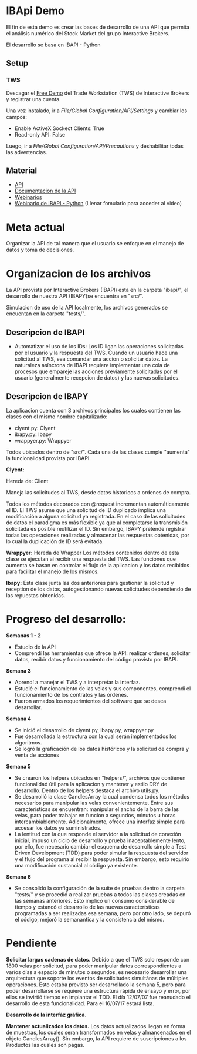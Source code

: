 # IBApi Demo

El fin de esta demo es crear las bases de desarrollo de una API que permita el análisis numérico del Stock Market del grupo Interactive Brokers.

El desarrollo se basa en IBAPI - Python

## Setup

### TWS

Descagar el [Free Demo](https://www.interactivebrokers.com/en/index.php?f=1286) del Trade Workstation (TWS) de Interactive Brokers y registrar una cuenta.

Una vez instalado, ir a *File/Global Configuration/API/Settings* 
y cambiar los campos:

+ Enable ActiveX Sockect Clients: True
+ Read-only API: False

Luego, ir a *File/Global Configuration/API/Precautions* y deshabilitar todas las advertencias.

## Material

+ [API](http://interactivebrokers.github.io)
+ [Documentacion de la API](http://interactivebrokers.github.io/tws-api/)
+ [Webinarios](https://www.interactivebrokers.com/en/index.php?f=2227)
+ [Webinario de IBAPI - Python](https://register.gotowebinar.com/recording/recordingView?webinarKey=5481173598715649281&recordingKey=3140418896296820993&registrantEmail=linofbossiop%40outlook.com) (Llenar fomulario para acceder al video)

# Meta actual

Organizar la API de tal manera que el usuario se enfoque en el manejo de datos y toma de decisiones.

# Organizacion de los archivos 

La API provista por Interactive Brokers (IBAPI) esta en la carpeta "ibapi/", el desarrollo de nuestra API (IBAPY)se encuentra en "src/".

Simulacion de uso de la API localmente, los archivos generados se encuentan en la carpeta "tests/".

## Descripcion de IBAPI

+ Automatizar el uso de los IDs:
Los ID ligan las operaciones solicitadas por el usuario y la respuesta del TWS. 
Cuando un usuario hace una solicitud al TWS, sea comandar una accion o solicitar datos.
La naturaleza asíncrona de IBAPI requiere implementar una cola de procesos que empareje
las acciones previamente solicitadas por el usuario (generalmente recepcion de datos) y las 
nuevas solicitudes.

## Descripcion de IBAPY

La aplicacion cuenta con 3 archivos principales los cuales contienen las clases 
con el mismo nombre capitalizado:
+ clyent.py: Clyent
+ ibapy.py: Ibapy
+ wrappyer.py: Wrappyer

Todos ubicados dentro de "src/". 
Cada una de las clases cumple "aumenta" la funcionalidad provista por IBAPI.

<b>Clyent:</b>

Hereda de: Client

Maneja las solicitudes al TWS, desde datos historicos a ordenes de compra.

Todos los métodos decorados con @request incrementan automáticamente el ID. El TWS asume que 
una solicitud de ID duplicado implica una modificación a alguna solicitud ya registrada.
En el caso de las solicitudes de datos el paradigma es más flexible ya que al completarse la
transmisión solicitada es posible reutilizar el ID. Sin embargo, IBAPY pretende registrar todas
las operaciones realizadas y almacenar las respuestas obtenidas, por lo cual la duplicación de
ID será evitada.

<b>Wrappyer:</b>
Hereda de Wrapper
Los métodos contenidos dentro de esta clase se ejecutan al recibir una respuesta del TWS.
Las funciones que aumenta se basan en controlar el flujo de la aplicacion y los datos recibidos para
facilitar el manejo de los mismos.

<b>Ibapy:</b>
Esta clase junta las dos anteriores para gestionar la solicitud y reception de los datos, autogestionando 
nuevas solicitudes dependiendo de las repuestas obtenidas.

# Progreso del desarrollo:

<b> Semanas 1 - 2 </b> 

+ Estudio de la API
+ Comprendí las herramientas que ofrece la API: realizar ordenes, solicitar datos, recibir datos y 
 funcionamiento del código provisto por IBAPI.

<b> Semana 3 </b>

+ Aprendí a manejar el TWS y a interpretar la interfaz. 
+ Estudié el funcionamiento de las velas y sus componentes, comprendí el funcionamiento de los contratos y 
 las órdenes.
+ Fueron armados los requerimientos del software que se desea desarrollar.

<b> Semana 4 </b>

+ Se inició el desarrollo de clyent.py, ibapy.py, wrappyer.py
+ Fue desarrollada la estructura con la cual serán implementados los algoritmos.
+ Se logró la graficación de los datos históricos y la solicitud de compra y venta de acciones 

<b> Semana 5 </b>

+ Se crearon los helpers ubicados en "helpers/", archivos que contienen funcionalidad útil para la aplicacion y mantener
 y estilo DRY de desarrollo. Dentro de los helpers destaca el archivo utils.py. 
+ Se desarrolló la clase CandlesArray la cual condensa todos los métodos necesarios para manipular las velas convenientemente.
 Entre sus características se encuentran: manipular el ancho de la barra de las velas, para poder trabajar en funcion a segundos,
 minutos u horas intercambiablemente. Adicionalmente, ofrece una interfaz simple para accesar los datos ya suministrados.
+ La lentitud con la que responde el servidor a la solicitud de conexión inicial, impuso un ciclo de desarrollo y prueba inaceptablemente lento, 
por ello, fue necesario cambiar el esquema de desarrollo simple a Test Driven Development (TDD) para poder simular la respuesta 
del servidor y el flujo del programa al recibir la respuesta. Sin embargo, esto requirió una modificación sustancial al código ya existente.
 
<b> Semana 6 </b>

+ Se consolidó la configuración de la suite de pruebas dentro la carpeta "tests/" y se procedió a realizar pruebas a todos
  las clases creadas en las semanas anteriores. Esto implicó un consumo considerable de tiempo y estancó el desarrollo de las
  nuevas características programadas a ser realizadas esa semana, pero por otro lado, se depuró el código, mejoró la semanantica y
  la consistencia del mismo.
  
# Pendiente

<b>Solicitar largas cadenas de datos.</b> Debido a que el TWS solo responde con 1800 velas por solicitud, para poder manipular 
datos correspondientes a varios días a espacio de minutos o segundos, es necesario desarrollar una arquitectura que soporte
los eventos de solicitudes simultánas de múltiples operaciones. Esto estaba previsto ser desarrollado la semana 5, pero para
poder desarrollarse se requiere una estructura rápida de ensayo y error, por ellos se invirtió tiempo en implantar el TDD. El día 12/07/07
fue reanudado el desarrollo de esta funcionalidad. Para el 16/07/17 estará lista.

<b>Desarrollo de la interfáz gráfica.</b>

<b>Mantener actualizados los datos.</b> Los datos actualizados llegan en forma de muestras, los cuales seran transformados en velas
 y almancenados en el objeto CandlesArray(). Sin embargo, la API requiere de suscripciones a los Productos las cuales son pagas.
 

  
